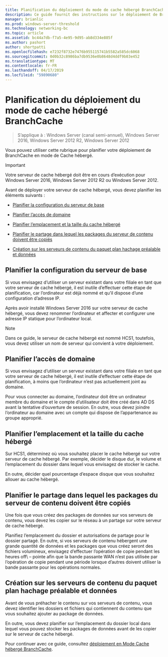 ```yaml
---
title: Planification du déploiement du mode de cache hébergé BranchCache
description: Ce guide fournit des instructions sur le déploiement de BranchCache en mode de cache hébergé sur les ordinateurs exécutant Windows Server 2016 et Windows 10
manager: brianlic
ms.prod: windows-server-threshold
ms.technology: networking-bc
ms.topic: article
ms.assetid: bc44a7db-f7a5-4e95-9d95-ab8d334e885f
ms.author: pashort
author: shortpatti
ms.openlocfilehash: e7232f8732e7476b955115741b5582a585dc6068
ms.sourcegitcommit: 0d0b32c8986ba7db9536e0b8648d4ddf9b03e452
ms.translationtype: MT
ms.contentlocale: fr-FR
ms.lasthandoff: 04/17/2019
ms.locfileid: "59890680"
---
```

# <a name="branchcache-hosted-cache-mode-deployment-planning"></a>Planification du déploiement du mode de cache hébergé BranchCache

>S’applique à : Windows Server (canal semi-annuel), Windows Server 2016, Windows Server 2012 R2, Windows Server 2012

Vous pouvez utiliser cette rubrique pour planifier votre déploiement de BranchCache en mode de Cache hébergé.

>[!IMPORTANT]
>Votre serveur de cache hébergé doit être en cours d’exécution pour Windows Server 2016, Windows Server 2012 R2 ou Windows Server 2012.

Avant de déployer votre serveur de cache hébergé, vous devez planifier les éléments suivants :

- [Planifier la configuration du serveur de base](#bkmk_basic)

- [Planifier l’accès de domaine](#bkmk_domain)

- [Planifier l’emplacement et la taille du cache hébergé](#bkmk_cachelocation)

- [Planifier le partage dans lequel les packages du serveur de contenu doivent être copiés](#bkmk_package)

- [Création sur les serveurs de contenu du paquet plan hachage préalable et données](#bkmk_prehash)

## <a name="bkmk_basic"></a>Planifier la configuration du serveur de base
  
Si vous envisagez d’utiliser un serveur existant dans votre filiale en tant que votre serveur de cache hébergé, il est inutile d’effectuer cette étape de planification, car l’ordinateur est déjà nommé et qu’il dispose d’une configuration d’adresse IP.

Après avoir installé Windows Server 2016 sur votre serveur de cache hébergé, vous devez renommer l’ordinateur et affecter et configurer une adresse IP statique pour l’ordinateur local.

>[!NOTE]
>Dans ce guide, le serveur de cache hébergé est nommé HCS1, toutefois, vous devez utiliser un nom de serveur qui convient à votre déploiement.

## <a name="bkmk_domain"></a>Planifier l’accès de domaine

Si vous envisagez d’utiliser un serveur existant dans votre filiale en tant que votre serveur de cache hébergé, il est inutile d’effectuer cette étape de planification, à moins que l’ordinateur n’est pas actuellement joint au domaine.
  
Pour vous connecter au domaine, l’ordinateur doit être un ordinateur membre du domaine et le compte d’utilisateur doit être créé dans AD DS avant la tentative d’ouverture de session. En outre, vous devez joindre l’ordinateur au domaine avec un compte qui dispose de l’appartenance au groupe approprié.

## <a name="bkmk_cachelocation"></a>Planifier l’emplacement et la taille du cache hébergé

Sur HCS1, déterminez où vous souhaitez placer le cache hébergé sur votre serveur de cache hébergé. Par exemple, décider le disque dur, le volume et l’emplacement du dossier dans lequel vous envisagez de stocker le cache.

En outre, décider quel pourcentage d’espace disque que vous souhaitez allouer au cache hébergé.

## <a name="bkmk_package"></a>Planifier le partage dans lequel les packages du serveur de contenu doivent être copiés

Une fois que vous créez des packages de données sur vos serveurs de contenu, vous devez les copier sur le réseau à un partage sur votre serveur de cache hébergé.

Planifiez l’emplacement du dossier et autorisations de partage pour le dossier partagé. En outre, si vos serveurs de contenu hébergent une grande quantité de données et les packages que vous créez seront des fichiers volumineux, envisagez d’effectuer l’opération de copie pendant les heures off\ – pointe afin que la bande passante WAN n’est pas utilisée par l’opération de copie pendant une période lorsque d’autres doivent utiliser  la bande passante pour les opérations normales.

## <a name="bkmk_prehash"></a>Création sur les serveurs de contenu du paquet plan hachage préalable et données

Avant de vous préhacher le contenu sur vos serveurs de contenu, vous devez identifier les dossiers et fichiers qui contiennent du contenu que vous souhaitez ajouter au package de données. 

En outre, vous devez planifier sur l’emplacement du dossier local dans lequel vous pouvez stocker les packages de données avant de les copier sur le serveur de cache hébergé.

Pour continuer avec ce guide, consultez [déploiement en Mode Cache hébergé BranchCache](4-Bc-Hcm-Deployment.md).
